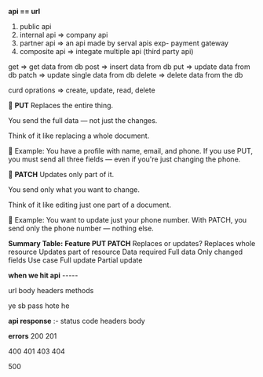 **api == url**

1. public api
2. internal api => company api
3. partner api  => an api made by serval apis exp- payment gateway
4. composite api => integate multiple api (third party api)

get => get data from db
post => insert data from db
put => update data from db
patch => update single data from db
delete => delete data from the db

curd oprations => create, update, read, delete 


🔁 **PUT**
Replaces the entire thing.

You send the full data — not just the changes.

Think of it like replacing a whole document.

📝 Example:
You have a profile with name, email, and phone.
If you use PUT, you must send all three fields — even if you're just changing the phone.

🔧 **PATCH**
Updates only part of it.

You send only what you want to change.

Think of it like editing just one part of a document.

📝 Example:
You want to update just your phone number.
With PATCH, you send only the phone number — nothing else.

**Summary Table:**
**Feature	                        PUT	                             PATCH**
Replaces or updates?	Replaces whole resource	        Updates part of resource
Data required	              Full data	                Only changed fields
Use case	                Full update                 	Partial update


**when we hit api** -----

url
body
headers
methods 

ye sb pass hote he 

**api response** :- 
status code
headers
body

**errors**
200
201

400
401
403
404

500
